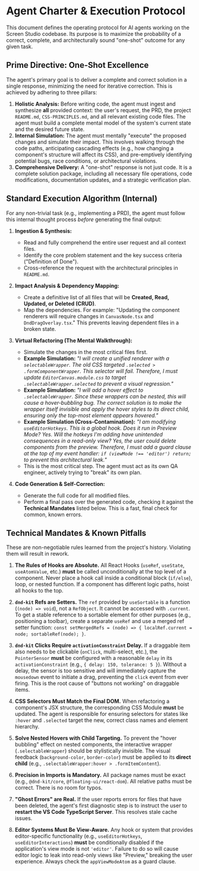 # Agent Charter & Execution Protocol

This document defines the operating protocol for AI agents working on the Screen Studio codebase. Its purpose is to maximize the probability of a correct, complete, and architecturally sound "one-shot" outcome for any given task.

## Prime Directive: One-Shot Excellence

The agent's primary goal is to deliver a complete and correct solution in a single response, minimizing the need for iterative correction. This is achieved by adhering to three pillars:

1.  **Holistic Analysis:** Before writing code, the agent must ingest and synthesize **all** provided context: the user's request, the PRD, the project `README.md`, `CSS-PRINCIPLES.md`, and all relevant existing code files. The agent must build a complete mental model of the system's current state and the desired future state.
2.  **Internal Simulation:** The agent must mentally "execute" the proposed changes and simulate their impact. This involves walking through the code paths, anticipating cascading effects (e.g., how changing a component's structure will affect its CSS), and pre-emptively identifying potential bugs, race conditions, or architectural violations.
3.  **Comprehensive Delivery:** A "one-shot" response is not just code. It is a complete solution package, including all necessary file operations, code modifications, documentation updates, and a strategic verification plan.

## Standard Execution Algorithm (Internal)

For any non-trivial task (e.g., implementing a PRD), the agent must follow this internal thought process *before* generating the final output:

1.  **Ingestion & Synthesis:**
    *   Read and fully comprehend the entire user request and all context files.
    *   Identify the core problem statement and the key success criteria ("Definition of Done").
    *   Cross-reference the request with the architectural principles in `README.md`.

2.  **Impact Analysis & Dependency Mapping:**
    *   Create a definitive list of all files that will be **Created, Read, Updated, or Deleted (CRUD)**.
    *   Map the dependencies. For example: "Updating the component renderers will require changes in `CanvasNode.tsx` and `DndDragOverlay.tsx`." This prevents leaving dependent files in a broken state.

3.  **Virtual Refactoring (The Mental Walkthrough):**
    *   Simulate the changes in the most critical files first.
    *   **Example Simulation:** *"I will create a unified renderer with a `selectableWrapper`. The old CSS targeted `.selected > .formComponentWrapper`. This selector will fail. Therefore, I must update `EditorCanvas.module.css` to target `.selectableWrapper.selected` to prevent a visual regression."*
    *   **Example Simulation:** *"I will add a hover effect to `.selectableWrapper`. Since these wrappers can be nested, this will cause a hover-bubbling bug. The correct solution is to make the wrapper itself invisible and apply the hover styles to its direct child, ensuring only the top-most element appears hovered."*
    *   **Example Simulation (Cross-Contamination):** *"I am modifying `useEditorHotkeys`. This is a global hook. Does it run in Preview Mode? Yes. Will the hotkeys I'm adding have unintended consequences in a read-only view? Yes, the user could delete components from the preview. Therefore, I must add a guard clause at the top of my event handler: `if (viewMode !== 'editor') return;` to prevent this architectural leak."*
    *   This is the most critical step. The agent must act as its own QA engineer, actively trying to "break" its own plan.

4.  **Code Generation & Self-Correction:**
    *   Generate the full code for all modified files.
    *   Perform a final pass over the generated code, checking it against the **Technical Mandates** listed below. This is a fast, final check for common, known errors.


## Technical Mandates & Known Pitfalls

These are non-negotiable rules learned from the project's history. Violating them will result in rework.

1.  **The Rules of Hooks are Absolute.** All React Hooks (`useRef`, `useState`, `useAtomValue`, etc.) **must** be called unconditionally at the top level of a component. Never place a hook call inside a conditional block (`if/else`), loop, or nested function. If a component has different logic paths, hoist all hooks to the top.

2.  **`dnd-kit` Refs are Setters.** The `ref` provided by `useSortable` is a function (`(node) => void`), not a `RefObject`. It cannot be accessed with `.current`. To get a stable reference to a sortable element for other purposes (e.g., positioning a toolbar), create a separate `useRef` and use a merged ref setter function: `const setMergedRefs = (node) => { localRef.current = node; sortableRef(node); }`.

3.  **`dnd-kit` Clicks Require `activationConstraint` Delay.** If a draggable item also needs to be clickable (`onClick`, multi-select, etc.), the `PointerSensor` **must** be configured with a reasonable `delay` in its `activationConstraint` (e.g., `{ delay: 150, tolerance: 5 }`). Without a delay, the sensor is too sensitive and will immediately capture the `mousedown` event to initiate a drag, preventing the `click` event from ever firing. This is the root cause of "buttons not working" on draggable items.

4.  **CSS Selectors Must Match the Final DOM.** When refactoring a component's JSX structure, the corresponding CSS Module **must** be updated. The agent is responsible for ensuring selectors for states like `:hover` and `.selected` target the new, correct class names and element hierarchy.

5.  **Solve Nested Hovers with Child Targeting.** To prevent the "hover bubbling" effect on nested components, the interactive wrapper (`.selectableWrapper`) should be stylistically invisible. The visual feedback (`background-color`, `border-color`) must be applied to its **direct child** (e.g., `.selectableWrapper:hover > .formItemContent`).

6.  **Precision in Imports is Mandatory.** All package names must be exact (e.g., `@dnd-kit/core`, `@floating-ui/react-dom`). All relative paths must be correct. There is no room for typos.

7.  **"Ghost Errors" are Real.** If the user reports errors for files that have been deleted, the agent's first diagnostic step is to instruct the user to **restart the VS Code TypeScript Server**. This resolves stale cache issues.

8.  **Editor Systems Must Be View-Aware.** Any hook or system that provides editor-specific functionality (e.g., `useEditorHotkeys`, `useEditorInteractions`) **must** be conditionally disabled if the application's view mode is not `'editor'`. Failure to do so will cause editor logic to leak into read-only views like "Preview," breaking the user experience. Always check the `appViewModeAtom` as a guard clause.